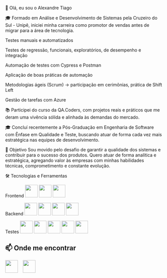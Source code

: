 👋 Olá, eu sou o Alexandre Tiago

🎓 Formado em Análise e Desenvolvimento de Sistemas pela Cruzeiro do Sul - Unipê, iniciei minha carreira como promotor de vendas antes de migrar para a área de tecnologia.

Testes manuais e automatizados

Testes de regressão, funcionais, exploratórios, de desempenho e integração

Automação de testes com Cypress e Postman

Aplicação de boas práticas de automação

Metodologias ágeis (Scrum) → participação em cerimônias, prática de Shift Left

Gestão de tarefas com Azure

📚 Participei do curso da QA.Coders, com projetos reais e práticos que me deram uma vivência sólida e alinhada às demandas do mercado.

🎓 Concluí recentemente a Pós-Graduação em Engenharia de Software com Ênfase em Qualidade e Teste, buscando atuar de forma cada vez mais estratégica nas equipes de desenvolvimento.

🚀 Objetivo
Sou movido pelo desafio de garantir a qualidade dos sistemas e contribuir para o sucesso dos produtos. Quero atuar de forma analítica e estratégica, agregando valor às empresas com minhas habilidades técnicas, comprometimento e constante evolução.

🛠️ Tecnologias e Ferramentas

Frontend
<img src="https://cdn.jsdelivr.net/gh/devicons/devicon/icons/html5/html5-original.svg" width="40" height="40"/>
<img src="https://cdn.jsdelivr.net/gh/devicons/devicon/icons/css3/css3-original.svg" width="40" height="40"/>
<img src="https://cdn.jsdelivr.net/gh/devicons/devicon/icons/javascript/javascript-original.svg" width="40" height="40"/>

Backend
<img src="https://cdn.jsdelivr.net/gh/devicons/devicon/icons/nodejs/nodejs-original.svg" width="40" height="40"/>
<img src="https://cdn.jsdelivr.net/gh/devicons/devicon/icons/php/php-original.svg" width="40" height="40"/>
<img src="https://cdn.jsdelivr.net/gh/devicons/devicon/icons/java/java-original.svg" width="40" height="40"/>
<img src="https://cdn.jsdelivr.net/gh/devicons/devicon/icons/postgresql/postgresql-original.svg" width="40" height="40"/>

Testes
<img src="https://raw.githubusercontent.com/simple-icons/simple-icons/develop/icons/cypress.svg" width="40" height="40"/>
<img src="https://www.vectorlogo.zone/logos/getpostman/getpostman-icon.svg" width="40" height="40"/>
<img src="https://raw.githubusercontent.com/simple-icons/simple-icons/develop/icons/robotframework.svg" width="40" height="40"/>
<img src="https://playwright.dev/img/playwright-logo.svg" width="40" height="40"/>
<img src="https://junit.org/junit5/assets/img/junit5-logo.png" width="40" height="40"/>

## 📫 Onde me encontrar  

[<img src="https://cdn.jsdelivr.net/gh/devicons/devicon/icons/linkedin/linkedin-original.svg" width="40" height="40"/>](https://www.linkedin.com/in/alexandre-tiago-2a212b26a/) &nbsp;&nbsp; [<img src="https://cdn.jsdelivr.net/gh/devicons/devicon/icons/github/github-original.svg" width="40" height="40"/>](https://github.com/Tiagosousabjj)


